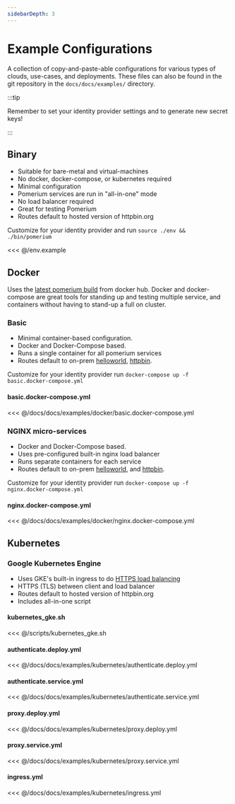 ```yaml
---
sidebarDepth: 3
---
```


# Example Configurations

A collection of copy-and-paste-able configurations for various types of clouds, use-cases, and deployments. These files can also be found in the git repository in the `docs/docs/examples/` directory.

:::tip

Remember to set your identity provider settings and to generate new secret keys!

:::

## Binary

- Suitable for bare-metal and virtual-machines
- No docker, docker-compose, or kubernetes required
- Minimal configuration
- Pomerium services are run in "all-in-one" mode
- No load balancer required
- Great for testing Pomerium
- Routes default to hosted version of httpbin.org

Customize for your identity provider and run `source ./env && ./bin/pomerium`

<<< @/env.example

## Docker

Uses the [latest pomerium build](https://hub.docker.com/r/pomerium/pomerium) from docker hub. Docker and docker-compose are great tools for standing up and testing multiple service, and containers without having to stand-up a full on cluster.

### Basic

- Minimal container-based configuration.
- Docker and Docker-Compose based.
- Runs a single container for all pomerium services
- Routes default to on-prem [helloworld], [httpbin].

Customize for your identity provider run `docker-compose up -f basic.docker-compose.yml`

#### basic.docker-compose.yml

<<< @/docs/docs/examples/docker/basic.docker-compose.yml

### NGINX micro-services

- Docker and Docker-Compose based.
- Uses pre-configured built-in nginx load balancer
- Runs separate containers for each service
- Routes default to on-prem [helloworld], and [httpbin].

Customize for your identity provider run `docker-compose up -f nginx.docker-compose.yml`

#### nginx.docker-compose.yml

<<< @/docs/docs/examples/docker/nginx.docker-compose.yml

## Kubernetes

### Google Kubernetes Engine

- Uses GKE's built-in ingress to do [HTTPS load balancing]
- HTTPS (TLS) between client and load balancer
- Routes default to hosted version of httpbin.org
- Includes all-in-one script

#### kubernetes_gke.sh

<<< @/scripts/kubernetes_gke.sh

#### authenticate.deploy.yml

<<< @/docs/docs/examples/kubernetes/authenticate.deploy.yml

#### authenticate.service.yml

<<< @/docs/docs/examples/kubernetes/authenticate.service.yml

#### proxy.deploy.yml

<<< @/docs/docs/examples/kubernetes/proxy.deploy.yml

#### proxy.service.yml

<<< @/docs/docs/examples/kubernetes/proxy.service.yml

#### ingress.yml

<<< @/docs/docs/examples/kubernetes/ingress.yml

[helloworld]: https://hub.docker.com/r/tutum/hello-world
[httpbin]: https://httpbin.org/
[https load balancing]: https://cloud.google.com/kubernetes-engine/docs/concepts/ingress
